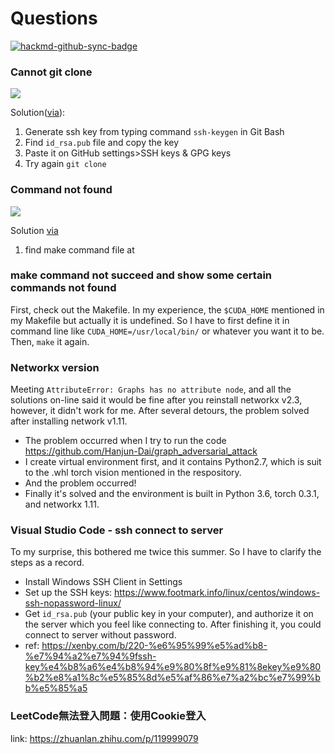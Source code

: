 # Questions

[![hackmd-github-sync-badge](https://hackmd.io/G7GFTPnNSXOH4iEq87a0tA/badge)](https://hackmd.io/G7GFTPnNSXOH4iEq87a0tA)


### Cannot git clone
![](https://i.imgur.com/YuRFJUk.png)

Solution([via](https://medium.com/@mhagemann/how-to-fix-ssh-permission-denied-with-git-clone-f669b65f90ac)):
1. Generate ssh key from typing command `ssh-keygen` in Git Bash
3. Find `id_rsa.pub` file and copy the key
4. Paste it on GitHub settings>SSH keys & GPG keys
5. Try again `git clone`

### Command not found
![](https://i.imgur.com/KCJIJtr.png)

Solution [via](https://gist.github.com/evanwill/0207876c3243bbb6863e65ec5dc3f058)

1. find make command file at 

### make command not succeed and show some certain commands not found 

First, check out the Makefile. In my experience, the `$CUDA_HOME` mentioned in my Makefile but actually it is undefined. So I have to first define it in command line like `CUDA_HOME=/usr/local/bin/` or whatever you want it to be. Then, `make` it again.

### Networkx version

Meeting `AttributeError: Graphs has no attribute node`, and all the solutions on-line said it would be fine after you reinstall networkx v2.3, however, it didn't work for me. After several detours, the problem solved after installing network v1.11.

- The problem occurred when I try to run the code https://github.com/Hanjun-Dai/graph_adversarial_attack
- I create virtual environment first, and it contains Python2.7, which is suit to the .whl torch vision mentioned in the respository.
- And the problem occurred!
- Finally it's solved and the environment is built in Python 3.6, torch 0.3.1, and networkx 1.11.

### Visual Studio Code - ssh connect to server

To my surprise, this bothered me twice this summer. So I have to clarify the steps  as a record.

- Install Windows SSH Client in Settings
- Set up the SSH keys: https://www.footmark.info/linux/centos/windows-ssh-nopassword-linux/
- Get `id_rsa.pub`  (your public key in your computer), and authorize it on the server which you feel like connecting to. After finishing it, you could connect to server without password.
- ref: https://xenby.com/b/220-%e6%95%99%e5%ad%b8-%e7%94%a2%e7%94%9fssh-key%e4%b8%a6%e4%b8%94%e9%80%8f%e9%81%8ekey%e9%80%b2%e8%a1%8c%e5%85%8d%e5%af%86%e7%a2%bc%e7%99%bb%e5%85%a5

### LeetCode無法登入問題：使用Cookie登入

link: https://zhuanlan.zhihu.com/p/119999079

